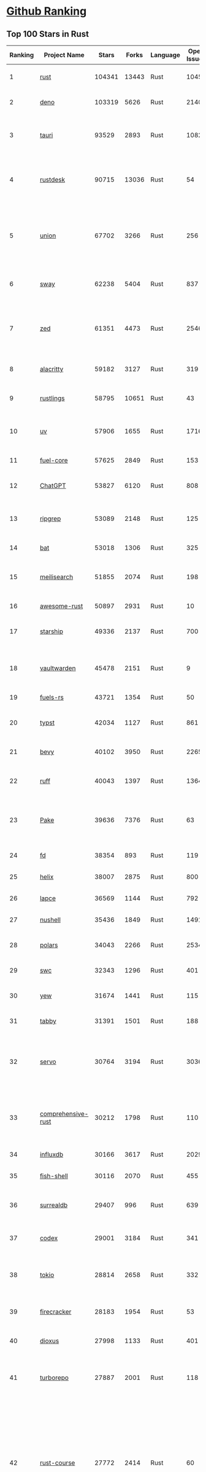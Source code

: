 [Github Ranking](../README.md)
==========

## Top 100 Stars in Rust

| Ranking | Project Name | Stars | Forks | Language | Open Issues | Description | Last Commit |
| ------- | ------------ | ----- | ----- | -------- | ----------- | ----------- | ----------- |
| 1 | [rust](https://github.com/rust-lang/rust) | 104341 | 13443 | Rust | 10454 | Empowering everyone to build reliable and efficient software. | 2025-06-16T03:41:47Z |
| 2 | [deno](https://github.com/denoland/deno) | 103319 | 5626 | Rust | 2140 | A modern runtime for JavaScript and TypeScript. | 2025-06-16T02:48:21Z |
| 3 | [tauri](https://github.com/tauri-apps/tauri) | 93529 | 2893 | Rust | 1082 | Build smaller, faster, and more secure desktop and mobile applications with a web frontend. | 2025-06-15T08:07:26Z |
| 4 | [rustdesk](https://github.com/rustdesk/rustdesk) | 90715 | 13036 | Rust | 54 | An open-source remote desktop application designed for self-hosting, as an alternative to TeamViewer. | 2025-06-15T06:58:29Z |
| 5 | [union](https://github.com/unionlabs/union) | 67702 | 3266 | Rust | 256 | The trust-minimized, zero-knowledge bridging protocol, designed for censorship resistance, extremely high security, and usage in decentralized finance. | 2025-06-15T23:12:00Z |
| 6 | [sway](https://github.com/FuelLabs/sway) | 62238 | 5404 | Rust | 837 | 🌴 Empowering everyone to build reliable and efficient smart contracts. | 2025-06-16T02:03:27Z |
| 7 | [zed](https://github.com/zed-industries/zed) | 61351 | 4473 | Rust | 2546 | Code at the speed of thought – Zed is a high-performance, multiplayer code editor from the creators of Atom and Tree-sitter. | 2025-06-16T03:31:10Z |
| 8 | [alacritty](https://github.com/alacritty/alacritty) | 59182 | 3127 | Rust | 319 | A cross-platform, OpenGL terminal emulator. | 2025-05-31T01:29:24Z |
| 9 | [rustlings](https://github.com/rust-lang/rustlings) | 58795 | 10651 | Rust | 43 | :crab: Small exercises to get you used to reading and writing Rust code! | 2025-06-03T08:32:01Z |
| 10 | [uv](https://github.com/astral-sh/uv) | 57906 | 1655 | Rust | 1716 | An extremely fast Python package and project manager, written in Rust. | 2025-06-16T02:42:07Z |
| 11 | [fuel-core](https://github.com/FuelLabs/fuel-core) | 57625 | 2849 | Rust | 153 | Rust full node implementation of the Fuel v2 protocol. | 2025-06-14T11:32:48Z |
| 12 | [ChatGPT](https://github.com/lencx/ChatGPT) | 53827 | 6120 | Rust | 808 | 🔮 ChatGPT Desktop Application (Mac, Windows and Linux) | 2024-08-29T17:58:11Z |
| 13 | [ripgrep](https://github.com/BurntSushi/ripgrep) | 53089 | 2148 | Rust | 125 | ripgrep recursively searches directories for a regex pattern while respecting your gitignore | 2025-05-30T12:30:52Z |
| 14 | [bat](https://github.com/sharkdp/bat) | 53018 | 1306 | Rust | 325 | A cat(1) clone with wings. | 2025-06-02T16:50:38Z |
| 15 | [meilisearch](https://github.com/meilisearch/meilisearch) | 51855 | 2074 | Rust | 198 | A lightning-fast search engine API bringing AI-powered hybrid search to your sites and applications. | 2025-06-14T10:43:26Z |
| 16 | [awesome-rust](https://github.com/rust-unofficial/awesome-rust) | 50897 | 2931 | Rust | 10 | A curated list of Rust code and resources. | 2025-06-11T13:43:00Z |
| 17 | [starship](https://github.com/starship/starship) | 49336 | 2137 | Rust | 700 | ☄🌌️  The minimal, blazing-fast, and infinitely customizable prompt for any shell! | 2025-06-16T02:02:56Z |
| 18 | [vaultwarden](https://github.com/dani-garcia/vaultwarden) | 45478 | 2151 | Rust | 9 | Unofficial Bitwarden compatible server written in Rust, formerly known as bitwarden_rs | 2025-06-14T23:19:53Z |
| 19 | [fuels-rs](https://github.com/FuelLabs/fuels-rs) | 43721 | 1354 | Rust | 50 | Fuel Network Rust SDK | 2025-06-12T10:36:14Z |
| 20 | [typst](https://github.com/typst/typst) | 42034 | 1127 | Rust | 861 | A new markup-based typesetting system that is powerful and easy to learn. | 2025-06-14T22:32:52Z |
| 21 | [bevy](https://github.com/bevyengine/bevy) | 40102 | 3950 | Rust | 2265 | A refreshingly simple data-driven game engine built in Rust | 2025-06-15T21:15:44Z |
| 22 | [ruff](https://github.com/astral-sh/ruff) | 40043 | 1397 | Rust | 1364 | An extremely fast Python linter and code formatter, written in Rust. | 2025-06-16T03:16:26Z |
| 23 | [Pake](https://github.com/tw93/Pake) | 39636 | 7376 | Rust | 63 | 🤱🏻 Turn any webpage into a desktop app with Rust.  🤱🏻 利用 Rust 轻松构建轻量级多端桌面应用 | 2025-03-25T12:35:16Z |
| 24 | [fd](https://github.com/sharkdp/fd) | 38354 | 893 | Rust | 119 | A simple, fast and user-friendly alternative to 'find' | 2025-06-08T21:08:34Z |
| 25 | [helix](https://github.com/helix-editor/helix) | 38007 | 2875 | Rust | 800 | A post-modern modal text editor. | 2025-06-14T20:14:28Z |
| 26 | [lapce](https://github.com/lapce/lapce) | 36569 | 1144 | Rust | 792 | Lightning-fast and Powerful Code Editor written in Rust | 2025-06-16T00:46:16Z |
| 27 | [nushell](https://github.com/nushell/nushell) | 35436 | 1849 | Rust | 1491 | A new type of shell | 2025-06-15T14:25:18Z |
| 28 | [polars](https://github.com/pola-rs/polars) | 34043 | 2266 | Rust | 2534 | Dataframes powered by a multithreaded, vectorized query engine, written in Rust | 2025-06-14T09:32:55Z |
| 29 | [swc](https://github.com/swc-project/swc) | 32343 | 1296 | Rust | 401 | Rust-based platform for the Web | 2025-06-14T17:16:45Z |
| 30 | [yew](https://github.com/yewstack/yew) | 31674 | 1441 | Rust | 115 | Rust / Wasm framework for creating reliable and efficient web applications | 2025-06-01T03:26:00Z |
| 31 | [tabby](https://github.com/TabbyML/tabby) | 31391 | 1501 | Rust | 188 | Self-hosted AI coding assistant | 2025-06-11T11:40:51Z |
| 32 | [servo](https://github.com/servo/servo) | 30764 | 3194 | Rust | 3036 | Servo aims to empower developers with a lightweight, high-performance alternative for embedding web technologies in applications. | 2025-06-15T23:47:48Z |
| 33 | [comprehensive-rust](https://github.com/google/comprehensive-rust) | 30212 | 1798 | Rust | 110 | This is the Rust course used by the Android team at Google. It provides you the material to quickly teach Rust. | 2025-06-12T10:27:24Z |
| 34 | [influxdb](https://github.com/influxdata/influxdb) | 30166 | 3617 | Rust | 2029 | Scalable datastore for metrics, events, and real-time analytics | 2025-06-14T02:06:29Z |
| 35 | [fish-shell](https://github.com/fish-shell/fish-shell) | 30116 | 2070 | Rust | 455 | The user-friendly command line shell. | 2025-06-16T02:26:32Z |
| 36 | [surrealdb](https://github.com/surrealdb/surrealdb) | 29407 | 996 | Rust | 639 | A scalable, distributed, collaborative, document-graph database, for the realtime web | 2025-06-16T00:59:16Z |
| 37 | [codex](https://github.com/openai/codex) | 29001 | 3184 | Rust | 341 | Lightweight coding agent that runs in your terminal | 2025-06-15T23:56:35Z |
| 38 | [tokio](https://github.com/tokio-rs/tokio) | 28814 | 2658 | Rust | 332 | A runtime for writing reliable asynchronous applications with Rust. Provides I/O, networking, scheduling, timers, ... | 2025-06-15T15:47:49Z |
| 39 | [firecracker](https://github.com/firecracker-microvm/firecracker) | 28183 | 1954 | Rust | 53 | Secure and fast microVMs for serverless computing. | 2025-06-12T12:04:48Z |
| 40 | [dioxus](https://github.com/DioxusLabs/dioxus) | 27998 | 1133 | Rust | 401 | Fullstack app framework for web, desktop, mobile, and more. | 2025-06-14T21:59:02Z |
| 41 | [turborepo](https://github.com/vercel/turborepo) | 27887 | 2001 | Rust | 118 | Build system optimized for JavaScript and TypeScript, written in Rust | 2025-06-13T15:23:34Z |
| 42 | [rust-course](https://github.com/sunface/rust-course) | 27772 | 2414 | Rust | 60 | “连续八年成为全世界最受喜爱的语言，无 GC 也无需手动内存管理、极高的性能和安全性、过程/OO/函数式编程、优秀的包管理、JS 未来基石" — 工作之余的第二语言来试试 Rust 吧。本书拥有全面且深入的讲解、生动贴切的示例、德芙般丝滑的内容，这可能是目前最用心的 Rust 中文学习教程 / Book  | 2025-05-27T03:47:44Z |
| 43 | [linera-protocol](https://github.com/linera-io/linera-protocol) | 27454 | 1786 | Rust | 470 | Main repository for the Linera protocol | 2025-06-15T01:29:41Z |
| 44 | [zoxide](https://github.com/ajeetdsouza/zoxide) | 27137 | 634 | Rust | 102 | A smarter cd command. Supports all major shells. | 2025-05-30T23:23:54Z |
| 45 | [iced](https://github.com/iced-rs/iced) | 26795 | 1324 | Rust | 314 | A cross-platform GUI library for Rust, inspired by Elm | 2025-06-13T13:52:53Z |
| 46 | [delta](https://github.com/dandavison/delta) | 26438 | 418 | Rust | 268 | A syntax-highlighting pager for git, diff, grep, and blame output | 2025-05-02T15:41:04Z |
| 47 | [just](https://github.com/casey/just) | 25924 | 549 | Rust | 304 | 🤖 Just a command runner | 2025-06-15T01:23:37Z |
| 48 | [yazi](https://github.com/sxyazi/yazi) | 25814 | 555 | Rust | 40 | 💥 Blazing fast terminal file manager written in Rust, based on async I/O. | 2025-06-16T04:05:33Z |
| 49 | [hyperfine](https://github.com/sharkdp/hyperfine) | 25337 | 403 | Rust | 40 | A command-line benchmarking tool | 2025-05-01T02:03:20Z |
| 50 | [Rocket](https://github.com/rwf2/Rocket) | 25205 | 1600 | Rust | 50 | A web framework for Rust. | 2025-05-04T10:05:41Z |
| 51 | [egui](https://github.com/emilk/egui) | 25131 | 1756 | Rust | 790 | egui: an easy-to-use immediate mode GUI in Rust that runs on both web and native | 2025-06-16T03:51:17Z |
| 52 | [zellij](https://github.com/zellij-org/zellij) | 24571 | 754 | Rust | 1132 | A terminal workspace with batteries included | 2025-06-13T14:16:16Z |
| 53 | [sniffnet](https://github.com/GyulyVGC/sniffnet) | 24442 | 762 | Rust | 34 | Comfortably monitor your Internet traffic 🕵️‍♂️ | 2025-06-14T13:42:57Z |
| 54 | [atuin](https://github.com/atuinsh/atuin) | 24412 | 662 | Rust | 330 | ✨ Magical shell history | 2025-06-11T18:12:20Z |
| 55 | [pingora](https://github.com/cloudflare/pingora) | 24405 | 1408 | Rust | 135 | A library for building fast, reliable and evolvable network services. | 2025-06-13T19:09:44Z |
| 56 | [qdrant](https://github.com/qdrant/qdrant) | 24163 | 1654 | Rust | 331 | Qdrant - High-performance, massive-scale Vector Database and Vector Search Engine for the next generation of AI. Also available in the cloud https://cloud.qdrant.io/ | 2025-06-15T10:58:24Z |
| 57 | [Rust](https://github.com/TheAlgorithms/Rust) | 24106 | 2401 | Rust | 2 |  All Algorithms implemented in Rust  | 2025-06-10T20:50:13Z |
| 58 | [czkawka](https://github.com/qarmin/czkawka) | 24002 | 748 | Rust | 465 | Multi functional app to find duplicates, empty folders, similar images etc. | 2025-05-10T10:51:17Z |
| 59 | [exa](https://github.com/ogham/exa) | 23970 | 662 | Rust | 199 | A modern replacement for ‘ls’. | 2024-09-24T15:18:09Z |
| 60 | [tools](https://github.com/rome/tools) | 23628 | 658 | Rust | 86 | Unified developer tools for JavaScript, TypeScript, and the web | 2023-09-04T08:42:49Z |
| 61 | [actix-web](https://github.com/actix/actix-web) | 23082 | 1745 | Rust | 186 | Actix Web is a powerful, pragmatic, and extremely fast web framework for Rust. | 2025-06-16T01:19:02Z |
| 62 | [difftastic](https://github.com/Wilfred/difftastic) | 22386 | 377 | Rust | 206 | a structural diff that understands syntax 🟥🟩 | 2025-06-15T21:49:48Z |
| 63 | [axum](https://github.com/tokio-rs/axum) | 21953 | 1191 | Rust | 50 | Ergonomic and modular web framework built with Tokio, Tower, and Hyper | 2025-06-08T09:35:54Z |
| 64 | [anki](https://github.com/ankitects/anki) | 21927 | 2367 | Rust | 207 | Anki's shared backend and web components, and the Qt frontend | 2025-06-14T05:48:33Z |
| 65 | [fnm](https://github.com/Schniz/fnm) | 21156 | 552 | Rust | 275 | 🚀 Fast and simple Node.js version manager, built in Rust | 2025-06-10T09:36:10Z |
| 66 | [hyperswitch](https://github.com/juspay/hyperswitch) | 21098 | 3568 | Rust | 635 | An open source payments switch written in Rust to make payments fast, reliable and affordable | 2025-06-16T03:56:27Z |
| 67 | [tree-sitter](https://github.com/tree-sitter/tree-sitter) | 20970 | 1871 | Rust | 156 | An incremental parsing system for programming tools | 2025-06-15T14:10:54Z |
| 68 | [sonic](https://github.com/valeriansaliou/sonic) | 20786 | 598 | Rust | 64 | 🦔 Fast, lightweight & schema-less search backend. An alternative to Elasticsearch that runs on a few MBs of RAM. | 2025-01-06T21:19:17Z |
| 69 | [coreutils](https://github.com/uutils/coreutils) | 20744 | 1496 | Rust | 354 | Cross-platform Rust rewrite of the GNU coreutils | 2025-06-15T14:46:54Z |
| 70 | [wezterm](https://github.com/wezterm/wezterm) | 20710 | 934 | Rust | 1201 | A GPU-accelerated cross-platform terminal emulator and multiplexer written by @wez and implemented in Rust | 2025-06-15T19:14:31Z |
| 71 | [chroma](https://github.com/chroma-core/chroma) | 20478 | 1645 | Rust | 251 | the AI-native open-source embedding database | 2025-06-15T22:11:09Z |
| 72 | [RustPython](https://github.com/RustPython/RustPython) | 20161 | 1318 | Rust | 319 | A Python Interpreter written in Rust | 2025-06-15T08:36:13Z |
| 73 | [xi-editor](https://github.com/xi-editor/xi-editor) | 19822 | 702 | Rust | 135 | A modern editor with a backend written in Rust. | 2024-03-19T00:11:37Z |
| 74 | [mdBook](https://github.com/rust-lang/mdBook) | 19813 | 1738 | Rust | 525 | Create book from markdown files. Like Gitbook but implemented in Rust | 2025-06-09T15:29:09Z |
| 75 | [wasmer](https://github.com/wasmerio/wasmer) | 19805 | 891 | Rust | 232 | 🚀 Fast, secure, lightweight containers based on WebAssembly | 2025-06-15T22:52:28Z |
| 76 | [gitui](https://github.com/gitui-org/gitui) | 19736 | 622 | Rust | 188 | Blazing 💥 fast terminal-ui for git written in rust 🦀 | 2025-06-09T03:20:21Z |
| 77 | [vector](https://github.com/vectordotdev/vector) | 19727 | 1768 | Rust | 1931 | A high-performance observability data pipeline. | 2025-06-13T22:47:32Z |
| 78 | [gleam](https://github.com/gleam-lang/gleam) | 19446 | 827 | Rust | 155 | ⭐️ A friendly language for building type-safe, scalable systems! | 2025-06-15T09:59:39Z |
| 79 | [slint](https://github.com/slint-ui/slint) | 19439 | 688 | Rust | 698 | Slint is an open-source declarative GUI toolkit to build native user interfaces for Rust, C++, JavaScript, or Python apps. | 2025-06-14T15:22:24Z |
| 80 | [biome](https://github.com/biomejs/biome) | 19341 | 603 | Rust | 188 | A toolchain for web projects, aimed to provide functionalities to maintain them. Biome offers formatter and linter, usable via CLI and LSP. | 2025-06-16T00:51:56Z |
| 81 | [Bend](https://github.com/HigherOrderCO/Bend) | 18802 | 462 | Rust | 93 | A massively parallel, high-level programming language | 2025-06-03T17:36:56Z |
| 82 | [neon](https://github.com/neondatabase/neon) | 18747 | 685 | Rust | 643 | Neon: Serverless Postgres. We separated storage and compute to offer autoscaling, code-like database branching, and scale to zero. | 2025-06-15T20:51:06Z |
| 83 | [relay](https://github.com/facebook/relay) | 18643 | 1856 | Rust | 591 | Relay is a JavaScript framework for building data-driven React applications. | 2025-06-14T02:32:24Z |
| 84 | [cube](https://github.com/cube-js/cube) | 18615 | 1843 | Rust | 632 | 📊 Cube’s universal semantic layer platform is the next evolution of OLAP technology for AI, BI, spreadsheets, and embedded analytics | 2025-06-15T08:21:13Z |
| 85 | [leptos](https://github.com/leptos-rs/leptos) | 18602 | 770 | Rust | 87 | Build fast web applications with Rust. | 2025-06-15T17:31:37Z |
| 86 | [spotify-tui](https://github.com/Rigellute/spotify-tui) | 18247 | 545 | Rust | 272 | Spotify for the terminal written in Rust 🚀 | 2024-04-04T15:03:12Z |
| 87 | [candle](https://github.com/huggingface/candle) | 17395 | 1121 | Rust | 422 | Minimalist ML framework for Rust | 2025-06-07T14:02:58Z |
| 88 | [universal-android-debloater](https://github.com/0x192/universal-android-debloater) | 17116 | 888 | Rust | 458 | Cross-platform GUI written in Rust using ADB to debloat non-rooted android devices. Improve your privacy, the security and battery life of your device. | 2024-08-02T16:16:12Z |
| 89 | [SpacetimeDB](https://github.com/clockworklabs/SpacetimeDB) | 16804 | 571 | Rust | 380 | Multiplayer at the speed of light | 2025-06-14T01:16:00Z |
| 90 | [ruffle](https://github.com/ruffle-rs/ruffle) | 16764 | 890 | Rust | 5714 | A Flash Player emulator written in Rust | 2025-06-16T00:05:23Z |
| 91 | [diem](https://github.com/diem/diem) | 16699 | 2580 | Rust | 357 | Diem’s mission is to build a trusted and innovative financial network that empowers people and businesses around the world. | 2025-05-13T05:57:59Z |
| 92 | [RustScan](https://github.com/bee-san/RustScan) | 16661 | 1126 | Rust | 27 | 🤖 The Modern Port Scanner 🤖 | 2025-06-10T09:31:23Z |
| 93 | [wasmtime](https://github.com/bytecodealliance/wasmtime) | 16510 | 1437 | Rust | 720 | A lightweight WebAssembly runtime that is fast, secure, and standards-compliant | 2025-06-15T19:26:03Z |
| 94 | [pyxel](https://github.com/kitao/pyxel) | 16403 | 885 | Rust | 11 | A retro game engine for Python | 2025-06-12T23:04:58Z |
| 95 | [book](https://github.com/rust-lang/book) | 16244 | 3669 | Rust | 172 | The Rust Programming Language | 2025-06-03T21:08:13Z |
| 96 | [jj](https://github.com/jj-vcs/jj) | 16106 | 542 | Rust | 485 | A Git-compatible VCS that is both simple and powerful | 2025-06-15T22:34:46Z |
| 97 | [mise](https://github.com/jdx/mise) | 16061 | 531 | Rust | 25 | dev tools, env vars, task runner | 2025-06-16T00:12:39Z |
| 98 | [tikv](https://github.com/tikv/tikv) | 15896 | 2191 | Rust | 1229 | Distributed transactional key-value database, originally created to complement TiDB | 2025-06-13T03:39:58Z |
| 99 | [navi](https://github.com/denisidoro/navi) | 15863 | 530 | Rust | 90 | An interactive cheatsheet tool for the command-line | 2025-06-10T09:11:21Z |
| 100 | [eza](https://github.com/eza-community/eza) | 15838 | 297 | Rust | 198 | A modern alternative to ls | 2025-06-13T23:37:32Z |

